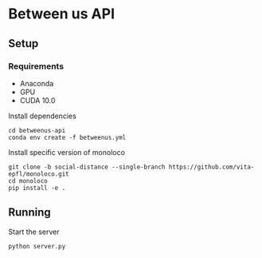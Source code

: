 # Between us API

## Setup

### Requirements
- Anaconda
- GPU
- CUDA 10.0

Install dependencies
```
cd betweenus-api
conda env create -f betweenus.yml
```

Install specific version of monoloco
```
git clone -b social-distance --single-branch https://github.com/vita-epfl/monoloco.git
cd monoloco
pip install -e .
```

## Running

Start the server
```
python server.py
```

